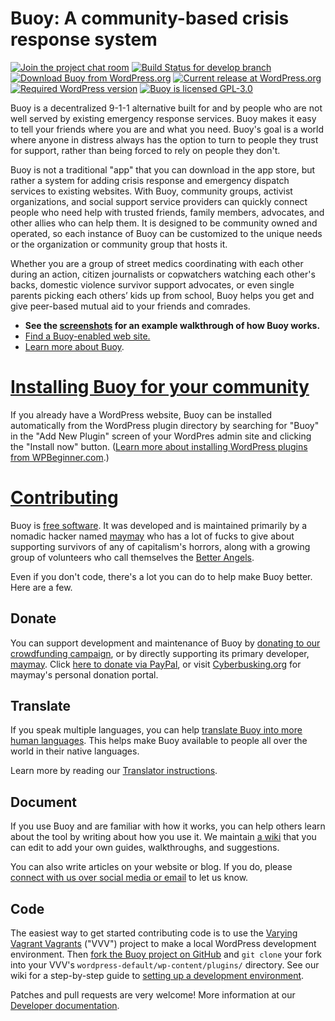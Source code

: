 # Buoy: A community-based crisis response system

[![Join the project chat room](https://badges.gitter.im/betterangels/buoy.svg)](https://gitter.im/betterangels/buoy) [![Build Status for develop branch](https://travis-ci.org/betterangels/buoy.svg?branch=develop)](https://travis-ci.org/betterangels/buoy) [![Download Buoy from WordPress.org](https://img.shields.io/wordpress/plugin/dt/buoy.svg)](https://wordpress.org/plugins/buoy/) [![Current release at WordPress.org](https://img.shields.io/wordpress/plugin/v/buoy.svg)](https://wordpress.org/plugins/buoy/) [![Required WordPress version](https://img.shields.io/wordpress/v/buoy.svg)](https://wordpress.org/plugins/buoy/developers/) [![Buoy is licensed GPL-3.0](https://img.shields.io/github/license/betterangels/buoy.svg)](https://www.gnu.org/licenses/quick-guide-gplv3.en.html)

<img src="https://ps.w.org/buoy/assets/icon-256x256.png?rev=1397119" alt="" align="right" />

Buoy is a decentralized 9-1-1 alternative built for and by people who are not well served by existing emergency response services. Buoy makes it easy to tell your friends where you are and what you need. Buoy's goal is a world where anyone in distress always has the option to turn to people they trust for support, rather than being forced to rely on people they don't.

Buoy is not a traditional "app" that you can download in the app store, but rather a system for adding crisis response and emergency dispatch services to existing websites. With Buoy, community groups, activist organizations, and social support service providers can quickly connect people who need help with trusted friends, family members, advocates, and other allies who can help them. It is designed to be community owned and operated, so each instance of Buoy can be customized to the unique needs or the organization or community group that hosts it.

Whether you are a group of street medics coordinating with each other during an action, citizen journalists or copwatchers watching each other's backs, domestic violence survivor support advocates, or even single parents picking each others’ kids up from school, Buoy helps you get and give peer-based mutual aid to your friends and comrades.

* **See the [screenshots](https://wordpress.org/plugins/buoy/screenshots/) for an example walkthrough of how Buoy works.**
* [Find a Buoy-enabled web site.](https://github.com/betterangels/buoy/wiki/List-of-Buoy-enabled-websites)
* [Learn more about Buoy](https://github.com/betterangels/buoy/wiki).

# [Installing Buoy for your community](https://github.com/betterangels/buoy/wiki/Install)

If you already have a WordPress website, Buoy can be installed automatically from the WordPress plugin directory by searching for "Buoy" in the "Add New Plugin" screen of your WordPres admin site and clicking the "Install now" button. ([Learn more about installing WordPress plugins from WPBeginner.com](http://www.wpbeginner.com/beginners-guide/step-by-step-guide-to-install-a-wordpress-plugin-for-beginners/).)

# [Contributing](https://github.com/betterangels/buoy/wiki/Contributor-guidelines)

Buoy is [free software](https://www.gnu.org/philosophy/free-sw.en.html "What is free software?"). It was developed and is maintained primarily by a nomadic hacker named [maymay](https://maymay.net/) who has a lot of fucks to give about supporting survivors of any of capitalism's horrors, along with a growing group of volunteers who call themselves the [Better Angels](https://betterangels.github.io/).

Even if you don't code, there's a lot you can do to help make Buoy better. Here are a few.

## Donate

You can support development and maintenance of Buoy by [donating to our crowdfunding campaign](https://www.generosity.com/community-fundraising/buoy-empowering-community-based-crisis-response), or by directly supporting its primary developer, [maymay](https://maymay.net/). Click [here to donate via PayPal](https://www.paypal.com/cgi-bin/webscr?cmd=_donations&business=TJLPJYXHSRBEE&lc=US&item_name=Better%20Angels%20Buoy&item_number=Better%20Angels%20Buoy&currency_code=USD&bn=PP%2dDonationsBF%3abtn_donate_SM%2egif%3aNonHosted), or visit [Cyberbusking.org](http://Cyberbusking.org/) for maymay's personal donation portal.

## Translate

If you speak multiple languages, you can help [translate Buoy into more human languages](https://www.transifex.com/cyberbusking/better-angels/). This helps make Buoy available to people all over the world in their native languages.

Learn more by reading our [Translator instructions](https://github.com/betterangels/buoy/wiki/Translator-instructions).

## Document

If you use Buoy and are familiar with how it works, you can help others learn about the tool by writing about how you use it. We maintain [a wiki](https://github.com/betterangels/buoy/wiki) that you can edit to add your own guides, walkthroughs, and suggestions.

You can also write articles on your website or blog. If you do, please [connect with us over social media or email](https://betterangels.github.io/) to let us know.

## Code

The easiest way to get started contributing code is to use the [Varying Vagrant Vagrants](https://github.com/Varying-Vagrant-Vagrants/VVV) ("VVV") project to make a local WordPress development environment. Then [fork the Buoy project on GitHub](https://github.com/betterangels/buoy/fork) and `git clone` your fork into your VVV's `wordpress-default/wp-content/plugins/` directory. See our wiki for a step-by-step guide to [setting up a development environment](https://github.com/betterangels/buoy/wiki/Setting-up-a-development-environment).

Patches and pull requests are very welcome! More information at our [Developer documentation](https://github.com/betterangels/buoy/wiki/Developer-documentation).
